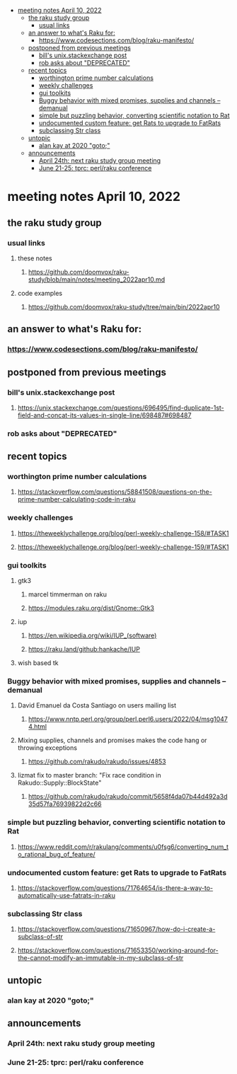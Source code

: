 - [meeting notes April 10, 2022](#org9b4358a)
  - [the raku study group](#org123e250)
    - [usual links](#orge171981)
  - [an answer to what's Raku for:](#org24ec21d)
    - [<https://www.codesections.com/blog/raku-manifesto/>](#org6d3dd1b)
  - [postponed from previous meetings](#org042d3f2)
    - [bill's unix.stackexchange post](#org2b3d3a2)
    - [rob asks about "DEPRECATED"](#org68c9173)
  - [recent topics](#orgdc4db1d)
    - [worthington prime number calculations](#org3b90c40)
    - [weekly challenges](#orgd545bbe)
    - [gui toolkits](#org0eb45f8)
    - [Buggy behavior with mixed promises, supplies and channels &#x2013; demanual](#org1760172)
    - [simple but puzzling behavior, converting scientific notation to Rat](#org7e0d89b)
    - [undocumented custom feature: get Rats to upgrade to FatRats](#orga2ccc13)
    - [subclassing Str class](#org5d75d9f)
  - [untopic](#org7192449)
    - [alan kay at 2020 "goto;"](#org57ec733)
  - [announcements](#org56c2157)
    - [April 24th: next raku study group meeting](#orgfce6894)
    - [June 21-25: tprc: perl/raku conference](#orgc24191d)


<a id="org9b4358a"></a>

# meeting notes April 10, 2022


<a id="org123e250"></a>

## the raku study group


<a id="orge171981"></a>

### usual links

1.  these notes

    1.  <https://github.com/doomvox/raku-study/blob/main/notes/meeting_2022apr10.md>

2.  code examples

    1.  <https://github.com/doomvox/raku-study/tree/main/bin/2022apr10>


<a id="org24ec21d"></a>

## an answer to what's Raku for:


<a id="org6d3dd1b"></a>

### <https://www.codesections.com/blog/raku-manifesto/>


<a id="org042d3f2"></a>

## postponed from previous meetings


<a id="org2b3d3a2"></a>

### bill's unix.stackexchange post

1.  <https://unix.stackexchange.com/questions/696495/find-duplicate-1st-field-and-concat-its-values-in-single-line/698487#698487>


<a id="org68c9173"></a>

### rob asks about "DEPRECATED"


<a id="orgdc4db1d"></a>

## recent topics


<a id="org3b90c40"></a>

### worthington prime number calculations

1.  <https://stackoverflow.com/questions/58841508/questions-on-the-prime-number-calculating-code-in-raku>


<a id="orgd545bbe"></a>

### weekly challenges

1.  <https://theweeklychallenge.org/blog/perl-weekly-challenge-158/#TASK1>

2.  <https://theweeklychallenge.org/blog/perl-weekly-challenge-159/#TASK1>


<a id="org0eb45f8"></a>

### gui toolkits

1.  gtk3

    1.  marcel timmerman on raku
    
    2.  <https://modules.raku.org/dist/Gnome::Gtk3>

2.  iup

    1.  <https://en.wikipedia.org/wiki/IUP_(software)>
    
    2.  <https://raku.land/github:hankache/IUP>

3.  wish based tk


<a id="org1760172"></a>

### Buggy behavior with mixed promises, supplies and channels &#x2013; demanual

1.  David Emanuel da Costa Santiago on users mailing list

    1.  <https://www.nntp.perl.org/group/perl.perl6.users/2022/04/msg10474.html>

2.  Mixing supplies, channels and promises makes the code hang or throwing exceptions

    1.  <https://github.com/rakudo/rakudo/issues/4853>

3.  lizmat fix to master branch: "Fix race condition in Rakudo::Supply::BlockState"

    1.  <https://github.com/rakudo/rakudo/commit/5658f4da07b44d492a3d35d57fa76939822d2c66>


<a id="org7e0d89b"></a>

### simple but puzzling behavior, converting scientific notation to Rat

1.  <https://www.reddit.com/r/rakulang/comments/u0fsg6/converting_num_to_rational_bug_of_feature/>


<a id="orga2ccc13"></a>

### undocumented custom feature: get Rats to upgrade to FatRats

1.  <https://stackoverflow.com/questions/71764654/is-there-a-way-to-automatically-use-fatrats-in-raku>


<a id="org5d75d9f"></a>

### subclassing Str class

1.  <https://stackoverflow.com/questions/71650967/how-do-i-create-a-subclass-of-str>

2.  <https://stackoverflow.com/questions/71653350/working-around-for-the-cannot-modify-an-immutable-in-my-subclass-of-str>


<a id="org7192449"></a>

## untopic


<a id="org57ec733"></a>

### alan kay at 2020 "goto;"


<a id="org56c2157"></a>

## announcements


<a id="orgfce6894"></a>

### April 24th: next raku study group meeting


<a id="orgc24191d"></a>

### June 21-25: tprc: perl/raku conference
